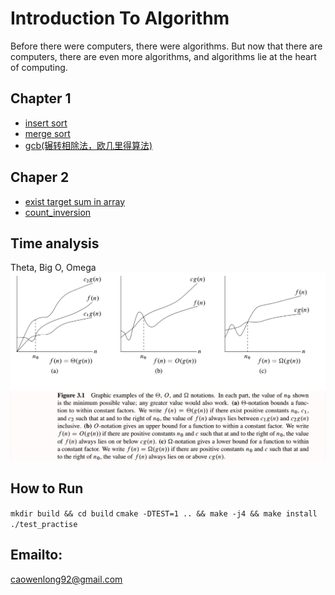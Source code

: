 # Introduction To Algorithm
Before there were computers, there were algorithms. But now that there are computers, there are even more algorithms, and algorithms lie at the heart of computing.

## Chapter 1
- [insert sort](src/sort.cpp)
- [merge sort](src/sort.cpp)
- [gcb(辗转相除法，欧几里得算法)](src/buLec01.cpp)

## Chaper 2

- [exist target sum in array](src/ch2.cpp)
- [count_inversion](src/ch2.cpp)


## Time analysis
Theta, Big O, Omega
![@时间复杂度表示符号](./images/TimeAnalysis.png)

## How to Run
`mkdir build && cd build`
`cmake -DTEST=1 .. && make -j4 && make install`
`./test_practise`

## Emailto: 
caowenlong92@gmail.com
